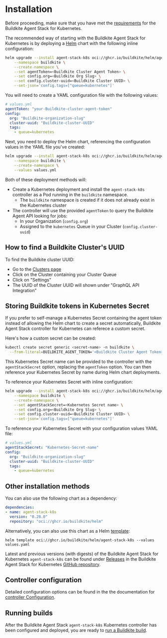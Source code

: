 # Installation

Before proceeding, make sure that you have met the [requirements](/docs/agent/v3/agent-stack-k8s/overview#requirements) for the Buildkite Agent Stack for Kubernetes.

The recommended way of starting with the Buildkite Agent Stack for Kubernetes is by deploying a [Helm](https://helm.sh) chart with the following inline configuration:

```bash
helm upgrade --install agent-stack-k8s oci://ghcr.io/buildkite/helm/agent-stack-k8s \
    --namespace buildkite \
    --create-namespace \
    --set agentToken=<Buildkite Cluster Agent Token> \
    --set config.org=<Buildkite Org Slug> \
    --set config.cluster-uuid=<Buildkite Cluster UUID> \
    --set-json='config.tags=["queue=kubernetes"]'
```

You will need to create a YAML configuration file with the following values:

```yaml
# values.yml
agentToken: "your-Buildkite-cluster-agent-token"
config:
  org: "Buildkite-organization-slug"
  cluster-uuid: "Buildkite-cluster-UUID"
  tags:
    - queue=kubernetes
```

Next, you need to deploy the Helm chart, referencing the configuration values in the YAML file you've created:

```bash
helm upgrade --install agent-stack-k8s oci://ghcr.io/buildkite/helm/agent-stack-k8s \
    --namespace buildkite \
    --create-namespace \
    --values values.yml
```

Both of these deployment methods will:

- Create a Kubernetes deployment and install the `agent-stack-k8s` controller as a Pod running in the `buildkite` namespace.
  * The `buildkite` namespace is created if it does not already exist in the Kubernetes cluster
- The controller will use the provided `agentToken` to query the Buildkite Agent API looking for jobs:
  * In your Organization (`config.org`)
  * Assigned to the `kubernetes` Queue in your Cluster (`config.cluster-uuid`)

## How to find a Buildkite Cluster's UUID

To find the Buildkite cluster UUID:
- Go to the [Clusters page](https://buildkite.com/organizations/-/clusters)
- Click on the Cluster containing your Cluster Queue
- Click on "Settings"
- The UUID of the Cluster UUID will shown under "GraphQL API Integration"

## Storing Buildkite tokens in Kubernetes Secret

If you prefer to self-manage a Kubernetes Secret containing the agent token instead of allowing the Helm chart to create a secret automatically, Buildkite Agent Stack controller for Kubernetes can referece a custom secret.

Here's how a custom secret can be created:

```bash
kubectl create secret generic <secret-name> -n buildkite \
  --from-literal=BUILDKITE_AGENT_TOKEN='<Buildkite Cluster Agent Token>'
```

This Kubernetes Secret name can be provided to the controller with the `agentStackSecret` option, replacing the `agentToken` option. You can then reference your Kubernetes Secret by name during Helm chart deployments.

To reference your Kubernetes Secret with inline configuration:

```bash
helm upgrade --install agent-stack-k8s oci://ghcr.io/buildkite/helm/agent-stack-k8s \
    --namespace buildkite \
    --create-namespace \
    --set agentStackSecret=<Kubernetes Secret name> \
    --set config.org=<Buildkite Org Slug> \
    --set config.cluster-uuid=<Buildkite Cluster UUID> \
    --set-json='config.tags=["queue=kubernetes"]'
```

To reference your Kubernetes Secret with your configuration values YAML file:

```yaml
# values.yml
agentStackSecret: "Kubernetes-Secret-name"
config:
  org: "Buildkite-organization-slug"
  cluster-uuid: "Buildkite-cluster-UUID"
  tags:
    - queue=kubernetes
```

## Other installation methods

You can also use the following chart as a dependency:

```yaml
dependencies:
- name: agent-stack-k8s
  version: "0.28.0"
  repository: "oci://ghcr.io/buildkite/helm"
```

Alternatively, you can also use this chart as a Helm [template](https://helm.sh/docs/chart_best_practices/templates/):

```
helm template oci://ghcr.io/buildkite/helm/agent-stack-k8s --values values.yaml
```

Latest and previous versions (with digests) of the Buildkite Agent Stack for Kubernetes `agent-stack-k8s` can be found under [Releases](https://github.com/buildkite/agent-stack-k8s/releases) in the Buildkite Agent Stack for Kubernetes [GitHub repository](https://github.com/buildkite/agent-stack-k8s/).

## Controller configuration

Detailed configuration options can be found in the the documentation for [controller Configuration](/docs/agent/v3/agent-stack-k8s/controller-configuration).

## Running builds

After the Buildkite Agent Stack `agent-stack-k8s` Kubernetes controller has been configured and deployed, you are ready to [run a Buildkite build](/docs/agent/v3/agent-stack-k8s/running-builds).
